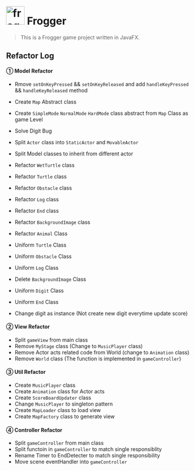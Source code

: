 # <img src="https://timgsa.baidu.com/timg?image&quality=80&size=b9999_10000&sec=1574904535284&di=813c323d940e990abd930b9162c49178&imgtype=0&src=http%3A%2F%2Fb-ssl.duitang.com%2Fuploads%2Fitem%2F201802%2F06%2F20180206082802_nmqet.thumb.700_0.jpg" alt="frog logo" width="50"/> Frogger

> This is a Frogger game project written in JavaFX.<br>

## Refactor Log

#### ① Model Refactor

* Rmove `setOnKeyPressed` && `setOnKeyReleased` and add `handleKeyPressed` && `handleKeyReleased` method
* Create `Map` Abstract class
* Create `SimpleMode` `NormalMode` `HardMode` class abstract from `Map` Class as game Level
* Solve Digit Bug
* Split `Actor` class into `StaticActor` and `MovableActor`
* Split Model classes to inherit from different actor
* Refactor `WetTurtle` class
* Refactor `Turtle` class
* Refactor `Obstacle` class
* Refactor `Log` class
* Refactor `End` class
* Refactor `BackgroundImage` class
* Refactor `Animal` Class

* Uniform `Turtle` Class
* Uniform `Obstacle` Class
* Uniform `Log` Class
* Delete `BackgroundImage` Class
* Uniform `Digit` Class
* Uniform `End` Class
* Change digit as instance (Not create new digit everytime update score)

#### ② View Refactor

* Split `gameView` from main class
* Remove `MyStage` class (Change to `MusicPlayer` class)
* Remove Actor acts related code from World (change to `Animation` class)
* Remove `World` class (The function is implemented in `gameController`)

#### ③ Util Refactor

* Create `MusicPlayer` class
* Create `Animation` class for Actor acts
* Create `ScoreBoardUpdater` class
* Change `MusicPlayer` to singleton pattern
* Create `MapLoader` class to load view
* Create `MapFactory` class to generate view

#### ④ Controller Refactor

* Split `gameController` from main class
* Split functoin in `gameController` to match single responsiblity
* Rename Timer to EndDetecter to match single responsibility
* Move scene eventHandler into `gameController`
